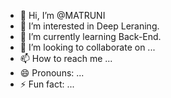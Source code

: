 - 👋 Hi, I’m @MATRUNI
- 👀 I’m interested in Deep Leraning.
- 🌱 I’m currently learning  Back-End.
- 💞️ I’m looking to collaborate on ...
- 📫 How to reach me ...
- 😄 Pronouns: ...
- ⚡ Fun fact: ...

<!---
MATRUNI/MATRUNI is a ✨ special ✨ repository because its `README.md` (this file) appears on your GitHub profile.
You can click the Preview link to take a look at your changes.
--->
